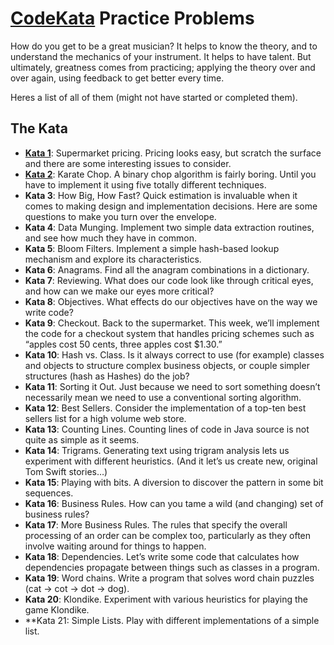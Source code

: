 # [CodeKata](http://codekata.com) Practice Problems

How do you get to be a great musician? It helps to know the theory, and to understand the mechanics of your instrument. It helps to have talent. But ultimately, greatness comes from practicing; applying the theory over and over again, using feedback to get better every time.

Heres a list of all of them (might not have started or completed them).

## The Kata

* [**Kata 1**](http://codekata.com/kata/kata01-supermarket-pricing/): Supermarket pricing. Pricing looks easy, but scratch the surface and there are some interesting issues to consider.
* [**Kata 2**](http://codekata.com/kata/kata02-karate-chop/): Karate Chop. A binary chop algorithm is fairly boring. Until you have to implement it using five totally different techniques.
* **Kata 3**: How Big, How Fast? Quick estimation is invaluable when it comes to making design and implementation decisions. Here are some questions to make you turn over the envelope.
* **Kata 4**: Data Munging. Implement two simple data extraction routines, and see how much they have in common.
* **Kata 5**: Bloom Filters. Implement a simple hash-based lookup mechanism and explore its characteristics.
* **Kata 6**: Anagrams. Find all the anagram combinations in a dictionary.
* **Kata 7**: Reviewing. What does our code look like through critical eyes, and how can we make our eyes more critical?
* **Kata 8**: Objectives. What effects do our objectives have on the way we write code?
* **Kata 9**: Checkout. Back to the supermarket. This week, we’ll implement the code for a checkout system that handles pricing schemes such as “apples cost 50 cents, three apples cost $1.30.”
* **Kata 10**: Hash vs. Class. Is it always correct to use (for example) classes and objects to structure complex business objects, or couple simpler structures (hash as Hashes) do the job?
* **Kata 11**: Sorting it Out. Just because we need to sort something doesn’t necessarily mean we need to use a conventional sorting algorithm.
* **Kata 12**: Best Sellers. Consider the implementation of a top-ten best sellers list for a high volume web store.
* **Kata 13**: Counting Lines. Counting lines of code in Java source is not quite as simple as it seems.
* **Kata 14**: Trigrams. Generating text using trigram analysis lets us experiment with different heuristics. (And it let’s us create new, original Tom Swift stories…)
* **Kata 15**: Playing with bits. A diversion to discover the pattern in some bit sequences.
* **Kata 16**: Business Rules. How can you tame a wild (and changing) set of business rules?
* **Kata 17**: More Business Rules. The rules that specify the overall processing of an order can be complex too, particularly as they often involve waiting around for things to happen.
* **Kata 18**: Dependencies. Let’s write some code that calculates how dependencies propagate between things such as classes in a program.
* **Kata 19**: Word chains. Write a program that solves word chain puzzles (cat → cot → dot → dog).
* **Kata 20**: Klondike. Experiment with various heuristics for playing the game Klondike.
* **Kata 21: Simple Lists. Play with different implementations of a simple list.
